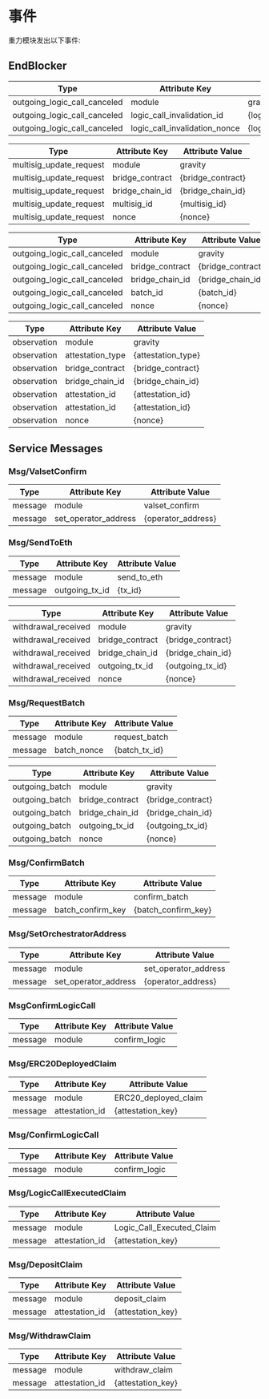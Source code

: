 # 事件

重力模块发出以下事件:

## EndBlocker

| Type                         | Attribute Key                 | Attribute Value                 |
|------------------------------|-------------------------------|---------------------------------|
| outgoing_logic_call_canceled | module                        | gravity                           |
| outgoing_logic_call_canceled | logic_call_invalidation_id    | {logic_call_invalidation_id}    |
| outgoing_logic_call_canceled | logic_call_invalidation_nonce | {logic_call_invalidation_nonce} |

| Type                    | Attribute Key   | Attribute Value   |
|-------------------------|-----------------|-------------------|
| multisig_update_request | module          | gravity             |
| multisig_update_request | bridge_contract | {bridge_contract} |
| multisig_update_request | bridge_chain_id | {bridge_chain_id} |
| multisig_update_request | multisig_id     | {multisig_id}     |
| multisig_update_request | nonce           | {nonce}           |

| Type                         | Attribute Key   | Attribute Value   |
|------------------------------|-----------------|-------------------|
| outgoing_logic_call_canceled | module          | gravity             |
| outgoing_logic_call_canceled | bridge_contract | {bridge_contract} |
| outgoing_logic_call_canceled | bridge_chain_id | {bridge_chain_id} |
| outgoing_logic_call_canceled | batch_id        | {batch_id}        |
| outgoing_logic_call_canceled | nonce           | {nonce}           |

| Type        | Attribute Key    | Attribute Value    |
|-------------|------------------|--------------------|
| observation | module           | gravity              |
| observation | attestation_type | {attestation_type} |
| observation | bridge_contract  | {bridge_contract}  |
| observation | bridge_chain_id  | {bridge_chain_id}  |
| observation | attestation_id   | {attestation_id}   |
| observation | attestation_id   | {attestation_id}   |
| observation | nonce            | {nonce}            |
  
## Service Messages

### Msg/ValsetConfirm

| Type    | Attribute Key        | Attribute Value    |
|---------|----------------------|--------------------|
| message | module               | valset_confirm     |
| message | set_operator_address | {operator_address} |

### Msg/SendToEth

| Type    | Attribute Key  | Attribute Value |
|---------|----------------|-----------------|
| message | module         | send_to_eth     |
| message | outgoing_tx_id | {tx_id}         |

| Type                | Attribute Key   | Attribute Value   |
|---------------------|-----------------|-------------------|
| withdrawal_received | module          | gravity             |
| withdrawal_received | bridge_contract | {bridge_contract} |
| withdrawal_received | bridge_chain_id | {bridge_chain_id} |
| withdrawal_received | outgoing_tx_id  | {outgoing_tx_id}  |
| withdrawal_received | nonce           | {nonce}           |

### Msg/RequestBatch

| Type    | Attribute Key | Attribute Value |
|---------|---------------|-----------------|
| message | module        | request_batch   |
| message | batch_nonce   | {batch_tx_id}   |

| Type           | Attribute Key   | Attribute Value   |
|----------------|-----------------|-------------------|
| outgoing_batch | module          | gravity             |
| outgoing_batch | bridge_contract | {bridge_contract} |
| outgoing_batch | bridge_chain_id | {bridge_chain_id} |
| outgoing_batch | outgoing_tx_id  | {outgoing_tx_id}  |
| outgoing_batch | nonce           | {nonce}           |

### Msg/ConfirmBatch

| Type    | Attribute Key     | Attribute Value     |
|---------|-------------------|---------------------|
| message | module            | confirm_batch       |
| message | batch_confirm_key | {batch_confirm_key} |

### Msg/SetOrchestratorAddress

| Type    | Attribute Key        | Attribute Value      |
|---------|----------------------|----------------------|
| message | module               | set_operator_address |
| message | set_operator_address | {operator_address}   |

### MsgConfirmLogicCall

| Type    | Attribute Key | Attribute Value |
|---------|---------------|-----------------|
| message | module        | confirm_logic   |

### Msg/ERC20DeployedClaim

| Type    | Attribute Key  | Attribute Value      |
|---------|----------------|----------------------|
| message | module         | ERC20_deployed_claim |
| message | attestation_id | {attestation_key}    |

### Msg/ConfirmLogicCall

| Type    | Attribute Key | Attribute Value |
|---------|---------------|-----------------|
| message | module        | confirm_logic   |

### Msg/LogicCallExecutedClaim

| Type    | Attribute Key  | Attribute Value           |
|---------|----------------|---------------------------|
| message | module         | Logic_Call_Executed_Claim |
| message | attestation_id | {attestation_key}         |

### Msg/DepositClaim

| Type    | Attribute Key  | Attribute Value   |
|---------|----------------|-------------------|
| message | module         | deposit_claim     |
| message | attestation_id | {attestation_key} |

### Msg/WithdrawClaim

| Type    | Attribute Key  | Attribute Value   |
|---------|----------------|-------------------|
| message | module         | withdraw_claim    |
| message | attestation_id | {attestation_key} |
